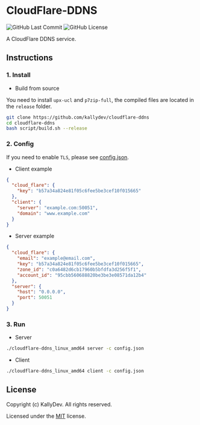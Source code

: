 # CloudFlare-DDNS

![GitHub Last Commit](https://img.shields.io/github/last-commit/kallydev/forward?style=flat-square)
![GitHub License](https://img.shields.io/github/license/kallydev/forward?style=flat-square)

A CloudFlare DDNS service.

## Instructions

### 1. Install

- Build from source

You need to install `upx-ucl` and `p7zip-full`, the compiled files are located in the `release` folder.

```bash
git clone https://github.com/kallydev/cloudflare-ddns
cd cloudflare-ddns
bash script/build.sh --release
```

### 2. Config

If you need to enable `TLS`, please see [config.json](config.json).

- Client example

```json
{
  "cloud_flare": {
    "key": "b57a34a824e81f05c6fee5be3cef10f015665"
  },
  "client": {
    "server": "example.com:50051",
    "domain": "www.example.com"
  }
}
````

- Server example

```json
{
  "cloud_flare": {
    "email": "example@email.com",
    "key": "b57a34a824e81f05c6fee5be3cef10f015665",
    "zone_id": "c0a6482d6cb17960b5bfdfa3d256f5f1",
    "account_id": "95cbb560688820be3be3e08571da12b4"
  },
  "server": {
    "host": "0.0.0.0",
    "port": 50051
  }
}
```

### 3. Run

- Server

```bash
./cloudflare-ddns_linux_amd64 server -c config.json
```

- Client

```bash
./cloudflare-ddns_linux_amd64 client -c config.json
```

## License

Copyright (c) KallyDev. All rights reserved.

Licensed under the [MIT](LICENSE) license.

